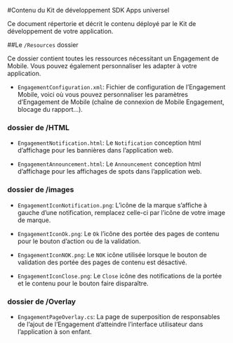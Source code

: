 <properties 
    pageTitle="Contenu du Kit de développement SDK Apps universel" 
    description="En savoir plus sur le contenu du Kit de développement Windows universel Apps pour Azure Mobile Engagement"                    
    services="mobile-engagement" 
    documentationCenter="mobile" 
    authors="piyushjo" 
    manager="dwrede" 
    editor="" />

<tags 
    ms.service="mobile-engagement" 
    ms.workload="mobile" 
    ms.tgt_pltfrm="mobile-windows-store" 
    ms.devlang="dotnet" 
    ms.topic="article" 
    ms.date="08/19/2016" 
    ms.author="piyushjo" />

#<a name="windows-universal-apps-sdk-content"></a>Contenu du Kit de développement SDK Apps universel

Ce document répertorie et décrit le contenu déployé par le Kit de développement de votre application.

##<a name="the-resources-folder"></a>Le `/Resources` dossier

Ce dossier contient toutes les ressources nécessitant un Engagement de Mobile. Vous pouvez également personnaliser les adapter à votre application.

- `EngagementConfiguration.xml`: Fichier de configuration de l’Engagement Mobile, voici où vous pouvez personnaliser les paramètres d’Engagement de Mobile (chaîne de connexion de Mobile Engagement, blocage du rapport...).

### <a name="html-folder"></a>dossier de /HTML

- `EngagementNotification.html`: Le `Notification` conception html d’affichage pour les bannières dans l’application web.

- `EngagementAnnouncement.html`: Le `Announcement` conception html d’affichage pour les affichages de spots dans l’application web.

### <a name="images-folder"></a>dossier de /images

- `EngagementIconNotification.png`: L’icône de la marque s’affiche à gauche d’une notification, remplacez celle-ci par l’icône de votre image de marque.

- `EngagementIconOk.png`: Le `Ok` l’icône des portée des pages de contenu pour le bouton d’action ou de la validation.

- `EngagementIconNOK.png`: Le `NOK` icône utilisée lorsque le bouton de validation des portée des pages de contenu est désactivé.
 
- `EngagementIconClose.png`: Le `Close` icône des notifications de la portée et le contenu pour le bouton faire disparaître.

### <a name="overlay-folder"></a>dossier de /Overlay

- `EngagementPageOverlay.cs`: La page de superposition de responsables de l’ajout de l’Engagement d’atteindre l’interface utilisateur dans l’application à son enfant.
  
